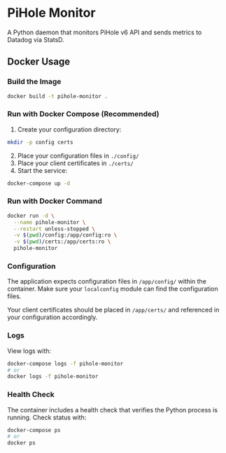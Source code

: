 # PiHole Monitor

A Python daemon that monitors PiHole v6 API and sends metrics to Datadog via StatsD.

## Docker Usage

### Build the Image

```bash
docker build -t pihole-monitor .
```

### Run with Docker Compose (Recommended)

1. Create your configuration directory:
```bash
mkdir -p config certs
```

2. Place your configuration files in `./config/`
3. Place your client certificates in `./certs/`
4. Start the service:

```bash
docker-compose up -d
```

### Run with Docker Command

```bash
docker run -d \
  --name pihole-monitor \
  --restart unless-stopped \
  -v $(pwd)/config:/app/config:ro \
  -v $(pwd)/certs:/app/certs:ro \
  pihole-monitor
```

### Configuration

The application expects configuration files in `/app/config/` within the container. Make sure your `localconfig` module can find the configuration files.

Your client certificates should be placed in `/app/certs/` and referenced in your configuration accordingly.

### Logs

View logs with:
```bash
docker-compose logs -f pihole-monitor
# or
docker logs -f pihole-monitor
```

### Health Check

The container includes a health check that verifies the Python process is running. Check status with:
```bash
docker-compose ps
# or
docker ps
```